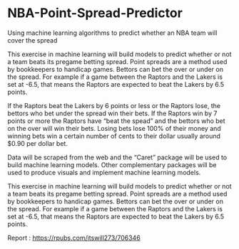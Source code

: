 # NBA-Point-Spread-Predictor
Using machine learning algorithms to predict whether an NBA team will cover the spread 

This exercise in machine learning will build models to predict whether or not a team beats its pregame betting spread. Point spreads are a method used by bookkeepers to handicap games. Bettors can bet the over or under on the spread. For example if a game between the Raptors and the Lakers is set at -6.5, that means the Raptors are expected to beat the Lakers by 6.5 points.

If the Raptors beat the Lakers by 6 points or less or the Raptors lose, the bettors who bet under the spread win their bets. If the Raptors win by 7 points or more the Raptors have “beat the spead” and the bettors who bet on the over will win their bets. Losing bets lose 100% of their money and winning bets win a certain number of cents to their dollar usually around $0.90 per dollar bet.

Data will be scraped from the web and the “Caret” package will be used to build machine learning models. Other complementary packages will be used to produce visuals and implement machine learning models.


This exercise in machine learning will build models to predict whether or not a team beats its pregame betting spread. Point spreads are a method used by bookkeepers to handicap games. Bettors can bet the over or under on the spread. For example if a game between the Raptors and the Lakers is set at -6.5, that means the Raptors are expected to beat the Lakers by 6.5 points.

Report : 
https://rpubs.com/itswill273/706346
